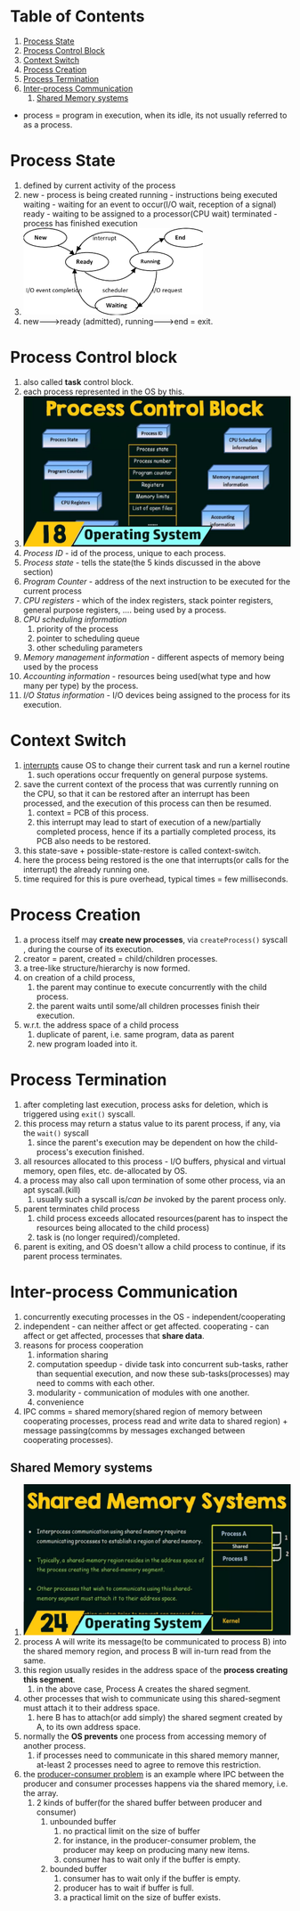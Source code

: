 # Table of Contents

1. [Process State](#process-state)
2. [Process Control Block](#pcb)
3. [Context Switch](#context-switch)
4. [Process Creation](#process-creation)
5. [Process Termination](#process-termination)
6. [Inter-process Communication](#ipc)
   1. [Shared Memory systems](#shared-memory-system)





* process = program in execution, when its idle, its not usually referred to as a process.



# Process State<a name="process-state"></a>

1. defined by current activity of the process
2. new - process is being created
   running - instructions being executed
   waiting - waiting for an event to occur(I/O wait, reception of a signal)
   ready - waiting to be assigned to a processor(CPU wait)
   terminated - process has finished execution
3. <img src="processState.png" />
4. new--->ready (admitted), running--->end = exit.





# Process Control block<a name="pcb"></a>

1. also called **task** control block.
2. each process represented in the OS by this.
3. <img src="pcb.jpg" />
4. *Process ID* - id of the process, unique to each process.
5. *Process state* - tells the state(the 5 kinds discussed in the above section)
6. *Program Counter* - address of the next instruction to be executed for the current process
7. *CPU registers* - which of the index registers, stack pointer registers, general purpose registers, .... being used by a process.
8. *CPU scheduling information*
   1. priority of the process
   2. pointer to scheduling queue
   3. other scheduling parameters
9. *Memory management information* - different aspects of memory being used by the process
10. *Accounting information* - resources being used(what type and how many per type) by the process.
11. *I/O Status information* - I/O devices being assigned to the process for its execution.





# Context Switch<a name="context-switch"></a>

1. [interrupts](../preliminary/README.md/#interrupts) cause OS to change their current task and run a kernel routine
   1. such operations occur frequently on general purpose systems.
2. save the current context of the process that was currently running on the CPU, so that it can be restored after an interrupt has been processed, and the execution of this process can then be resumed.
   1. context = PCB of this process.
   2. this interrupt may lead to start of execution of a new/partially completed process, hence if its a partially completed process, its PCB also needs to be restored.
3. this state-save + possible-state-restore is called context-switch.
4. here the process being restored is the one that interrupts(or calls for the interrupt) the already running one.
5. time required for this is pure overhead, typical times = few milliseconds.



# Process Creation<a name="process-creation"></a>

1. a process itself may **create new processes**, via `createProcess()` syscall , during the course of its execution.
2. creator = parent, created = child/children processes.
3. a tree-like structure/hierarchy is now formed.
4. on creation of a child process,
   1. the parent may continue to execute concurrently with the child process.
   2. the parent waits until some/all children processes finish their execution.
5. w.r.t. the address space of a child process
   1. duplicate of parent, i.e. same program, data as parent
   2. new program loaded into it.







# Process Termination<a name="process-termination"></a>

1. after completing last execution, process asks for deletion, which is triggered using `exit()` syscall.
2. this process may return a status value to its parent process, if any, via the `wait()` syscall
   1. since the parent's execution may be dependent on how the child-process's execution finished.
3. all resources allocated to this process - I/O buffers, physical and virtual memory, open files, etc. de-allocated by OS.
4. a process may also call upon termination of some other process, via an apt syscall.(kill)
   1. usually such a syscall is/*can be* invoked by  the parent process only.
5. parent terminates child process
   1. child process exceeds allocated resources(parent has to inspect the resources being allocated to the child process)
   2. task is (no longer required)/completed.
6. parent is exiting, and OS doesn't allow a child process to continue, if its parent process terminates.







# Inter-process Communication<a name="ipc"></a>

1. concurrently executing processes in the OS - independent/cooperating
2. independent - can neither affect or get affected.
   cooperating - can affect or get affected, processes that **share data**.
3. reasons for process cooperation
   1. information sharing
   2. computation speedup - divide task into concurrent sub-tasks, rather than sequential execution, and now these sub-tasks(processes) may need to comms with each other.
   3. modularity - communication of modules with one another.
   4. convenience
4. IPC comms = shared memory(shared region of memory between cooperating processes, process read and write data to shared region) + message passing(comms by messages exchanged between cooperating processes).





## Shared Memory systems<a name="shared-memory-system"></a>

1. <img src="sharedMemory.jpg" />
2. process A will write its message(to be communicated to process B) into the shared memory region, and process B will in-turn read from the same.
3. this region usually resides in the address space of the **process creating this segment**.
   1. in the above case, Process A creates the shared segment.
4. other processes that wish to communicate using this shared-segment must attach it to their address space.
   1. here B has to attach(or add simply) the shared segment created by A, to its own address space.
5. normally the **OS prevents** one process from accessing memory of another process.
   1. if processes need to communicate in this shared memory manner, at-least 2 processes need to agree to remove this restriction.
6. the [producer-consumer problem](../processSynchronisation/README.md/#producer-consumer) is an example where IPC between the producer and consumer processes happens via the shared memory, i.e. the array.
   1. 2 kinds of buffer(for the shared buffer between producer and consumer)
      1. unbounded buffer
         1. no practical limit on the size of buffer
         2. for instance, in the producer-consumer problem, the producer may keep on producing many new items.
         3. consumer has to wait only if the buffer is empty.
      2. bounded buffer
         1. consumer has to wait only if the buffer is empty.
         2. producer has to wait if buffer is full.
         3. a practical limit on the size of buffer exists.